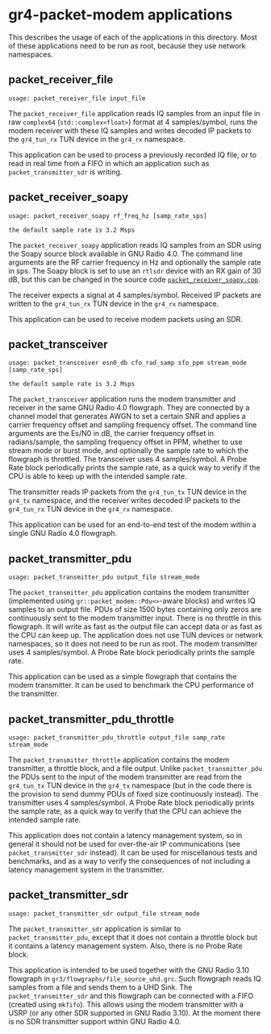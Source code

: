 # gr4-packet-modem applications

This describes the usage of each of the applications in this directory. Most of
these applications need to be run as root, because they use network namespaces.

## packet_receiver_file

```
usage: packet_receiver_file input_file
```

The `packet_receiver_file` application reads IQ samples from an input file in
raw `complex64` (`std::complex<float>`) format at 4 samples/symbol, runs the
modem receiver with these IQ samples and writes decoded IP packets to the
`gr4_tun_rx` TUN device in the `gr4_rx` namespace.

This application can be used to process a previously recorded IQ file, or to
read in real time from a FIFO in which an application such as
`packet_transmitter_sdr` is writing.

## packet_receiver_soapy

```
usage: packet_receiver_soapy rf_freq_hz [samp_rate_sps]

the default sample rate is 3.2 Msps
```

The `packet_receiver_soapy` application reads IQ samples from an SDR using the
Soapy source block available in GNU Radio 4.0. The command line arguments are
the RF carrier frequency in Hz and optionally the sample rate in sps. The Soapy
block is set to use an `rtlsdr` device with an RX gain of 30 dB, but this can be
changed in the source code
[`packet_receiver_soapy.cpp`](packet_receiver_soapy.cpp).

The receiver expects a signal at 4 samples/symbol. Received IP packets are
written to the `gr4_tun_rx` TUN device in the `gr4_rx` namespace.

This application can be used to receive modem packets using an SDR.

## packet_transceiver

```
usage: packet_transceiver esn0_db cfo_rad_samp sfo_ppm stream_mode [samp_rate_sps]

the default sample rate is 3.2 Msps
```

The `packet_transceiver` application runs the modem transmitter and receiver in
the same GNU Radio 4.0 flowgraph. They are connected by a channel model that
generates AWGN to set a certain SNR and applies a carrier frequency offset and
sampling frequency offset. The command line arguments are the Es/N0 in dB, the
carrier frequency offset in radians/sample, the sampling frequency offset in
PPM, whether to use stream mode or burst mode, and optionally the sample rate to
which the flowgraph is throttled. The transceiver uses 4 samples/symbol. A Probe
Rate block periodically prints the sample rate, as a quick way to verify if the
CPU is able to keep up with the intended sample rate.

The transmitter reads IP packets from the `gr4_tun_tx` TUN device in the
`gr4_tx` namespace, and the receiver writes decoded IP packets to the
`gr4_tun_rx` TUN device in the `gr4_rx` namespace.

This application can be used for an end-to-end test of the modem within a single
GNU Radio 4.0 flowgraph.

## packet_transmitter_pdu

```
usage: packet_transmitter_pdu output_file stream_mode
```

The `packet_transmitter_pdu` application contains the modem transmitter
(implemented using `gr::packet_modem::Pdu<>`-aware blocks) and writes IQ samples
to an output file. PDUs of size 1500 bytes containing only zeros are
continuously sent to the modem transmitter input. There is no throttle in this
flowgraph. It will write as fast as the output file can accept data or as fast
as the CPU can keep up. The application does not use TUN devices or network
namespaces, so it does not need to be run as root. The modem transmitter uses 4
samples/symbol. A Probe Rate block periodically prints the sample rate.

This application can be used as a simple flowgraph that contains the modem
transmitter. It can be used to benchmark the CPU performance of the transmitter.

## packet_transmitter_pdu_throttle

```
usage: packet_transmitter_pdu_throttle output_file samp_rate stream_mode
```

The `packet_transmitter_throttle` application contains the modem transmitter, a
throttle block, and a file output. Unlike `packet_transmitter_pdu` the PDUs sent
to the input of the modem transmitter are read from the `gr4_tun_tx` TUN device
in the `gr4_tx` namespace (but in the code there is the provision to send dummy
PDUs of fixed size continuously instead). The transmitter uses 4
samples/symbol. A Probe Rate block periodically prints the sample rate, as a
quick way to verify that the CPU can achieve the intended sample rate.

This application does not contain a latency management system, so in general it
should not be used for over-the-air IP communications (see
`packet_transmitter_sdr` instead). It can be used for miscellanous tests and
benchmarks, and as a way to verify the consequences of not including a latency
management system in the transmitter.

## packet_transmitter_sdr

```
usage: packet_transmitter_sdr output_file stream_mode
```

The `packet_transmitter_sdr` application is similar to `packet_transmitter_pdu`,
except that it does not contain a throttle block but it contains a latency
management system. Also, there is no Probe Rate block.

This application is intended to be used together with the GNU Radio 3.10
flowgraph in `gr3/flowgraphs/file_source_uhd.grc`. Such flowgraph reads IQ
samples from a file and sends them to a UHD Sink. The `packet_transmitter_sdr`
and this flowgraph can be connected with a FIFO (created using `mkfifo`). This
allows using the modem transmitter with a USRP (or any other SDR supported in
GNU Radio 3.10). At the moment there is no SDR transmitter support within GNU
Radio 4.0.
